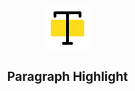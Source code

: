 <div align="center" >
<img src="./public/logo.svg" height="100">
</div>

<h1 align="center">Paragraph Highlight</h1>
